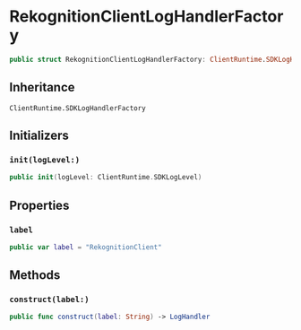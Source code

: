 # RekognitionClientLogHandlerFactory

``` swift
public struct RekognitionClientLogHandlerFactory: ClientRuntime.SDKLogHandlerFactory 
```

## Inheritance

`ClientRuntime.SDKLogHandlerFactory`

## Initializers

### `init(logLevel:)`

``` swift
public init(logLevel: ClientRuntime.SDKLogLevel) 
```

## Properties

### `label`

``` swift
public var label = "RekognitionClient"
```

## Methods

### `construct(label:)`

``` swift
public func construct(label: String) -> LogHandler 
```
